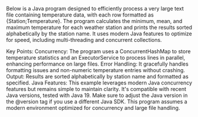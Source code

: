 Below is a Java program designed to efficiently process a very large text file containing temperature data, with each row formatted as {Station;Temperature}. The program calculates the minimum, mean, and maximum temperature for each weather station and prints the results sorted alphabetically by the station name. It uses modern Java features to optimize for speed, including multi-threading and concurrent collections.

Key Points:
Concurrency: The program uses a ConcurrentHashMap to store temperature statistics and an ExecutorService to process lines in parallel, enhancing performance on large files.
Error Handling: It gracefully handles formatting issues and non-numeric temperature entries without crashing.
Output: Results are sorted alphabetically by station name and formatted as specified.
Java Features: This example leverages modern Java concurrency features but remains simple to maintain clarity. It's compatible with recent Java versions, tested with Java 19.
Make sure to adjust the Java version in the @version tag if you use a different Java SDK. This program assumes a modern environment optimized for concurrency and large file handling.
